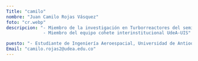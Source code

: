 ```yaml
---
Title: "camilo"
nombre: "Juan Camilo Rojas Vásquez"
foto: "cr.webp"
descripcion: "- Miembro de la investigación en Turborreactores del semillero Delta-V.
              - Miembro del equipo cohete interinstitucional UdeA-UIS"

puesto: "- Estudiante de Ingeniería Aeroespacial, Universidad de Antioquia."
Email: "camilo.rojas2@udea.edu.co"
---
```

